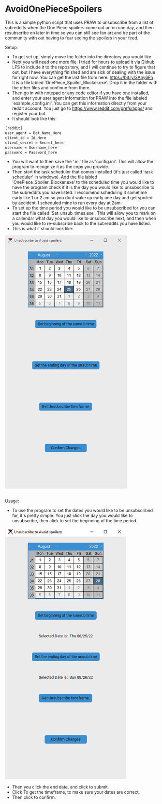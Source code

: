 # AvoidOnePieceSpoilers
This is a simple python script that uses PRAW to unsubscribe from a list of subreddits when the One Piece spoilers come out on on one day, and then resubscribe on later in time so you can still see fan art and be part of the community with out having to fear seeing the spoilers in your feed.


Setup:
- To get set up, simply move the folder into the directory you would like.
- Next you will need one more file. I tried for hours to upload it via Github LFS to include it to the repository, and I will continue to try to figure that out, but I have everything finished and am sick of dealing with the issue for right now. You can get the last file from here: https://bit.ly/3Any6Fh . It is a file labled 'OnePiece_Spoiler_Blocker.exe'. Drop it in the folder with the other files and confinue from there.
- Then go in with notepad or any code editor if you have one installed, and enter your user agent information for PRAW into the file labeled 'example_config.ini'. You can get this information directly from your reddit account. You just go to https://www.reddit.com/prefs/apps/ and register your bot.
- It should look like this:
```
[reddit]                                                                                                                                                                                                                                                        
user_agent = Bot_Name_Here
client_id = Id_Here
client_secret = Secret_here
username = Username_here
password = Password_here
```
- You will want to then save the '.ini' file as 'config.ini'. This will allow the program to recognize it as the copy you provide.
- Then start the task scheduler that comes installed (it's just called 'task scheduler' in windows). Add the file labled 'OnePiece_Spoiler_Blocker.exe' to the scheduled time you would like to have the program check if it is the day you would like to unsubscribe to the subreddits you have listed. I reccomend scheduling it sometime early like 1 or 2 am so you dont wake up early one day and get spoiled by accident. I scheduled mine to run every day at 2am.
- To set up the time period you would like to be unsubscribed for you can start the file called 'Set_unsub_times.exe'. This will allow you to mark on a callendar what day you would like to unsubscribe next, and then when you would like to re-subscribe back to the subreddits you have listed.
- This is what it should look like:


![example1](/images/Example_Photo.png)
##
Usage:
- To use the program to set the dates you would like to be unsubscribed for, it's pretty simple. You just click the day you would like to unsubscribe, then click to set the beginning of the time period.

![example2](/images/example_photo2.png)
- Then you click the end date, and click to submit.
- Click To get the timeframe, to make sure your dates are correct.
- Then click to confirm.
